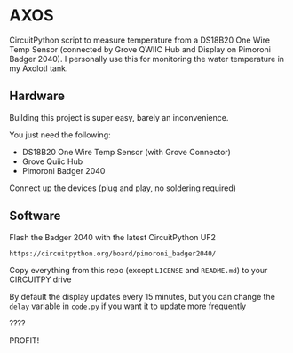 # AXOS

 CircuitPython script to measure temperature from a DS18B20 One Wire Temp Sensor (connected by Grove QWIIC Hub and Display on Pimoroni Badger 2040). I personally use this for monitoring the water temperature in my Axolotl tank.

## Hardware

Building this project is super easy, barely an inconvenience. 

You just need the following:
 
* DS18B20 One Wire Temp Sensor (with Grove Connector)
* Grove Quiic Hub
* Pimoroni Badger 2040

Connect up the devices (plug and play, no soldering required)

## Software

Flash the Badger 2040 with the latest CircuitPython UF2

    https://circuitpython.org/board/pimoroni_badger2040/

Copy everything from this repo (except `LICENSE` and `README.md`) to your CIRCUITPY drive

By default the display updates every 15 minutes, but you can change the `delay` variable in `code.py` if you want it to update more frequently

????

PROFIT!